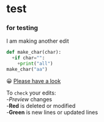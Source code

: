 # test
### for testing
I am making another edit
```python
def make_char(char):
  +if char="":
    +print("all")
make_char("aa")
```
:grinning: 
[Please have a look](https://www.analyticsvidhya.com/)

To `check` your edits:\
-_Preview_ changes\
-**Red** is deleted or modified\
-**Green** is new lines or updated lines


